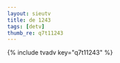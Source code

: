 ```yaml
--- 
layout: sieutv
title: de 1243
tags: [detv]
thumb_re: q7t11243
---
```

{% include tvadv key="q7t11243" %} 
